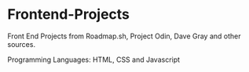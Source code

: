 # Frontend-Projects
Front End Projects from Roadmap.sh, Project Odin, Dave Gray and other sources.

Programming Languages: HTML, CSS and Javascript
